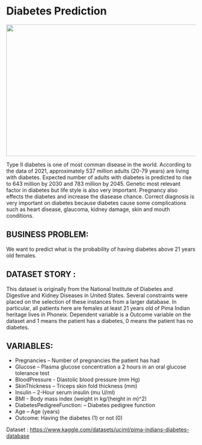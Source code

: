 # Diabetes Prediction

<img src="https://user-images.githubusercontent.com/82174541/216432199-face2803-3f8f-4d56-af2e-2399376fee07.JPG" width=600px height=350px>



Type II diabetes is one of most comman disease in the world. According to the data of 2021, approximately 537 million adults (20-79 years) are living with diabetes. Expected number of adults with diabetes is predicted to rise to 643 million by 2030 and 783 million by 2045. Genetic most relevant factor in diabetes but life style is also very important. Pregnancy also effects the diabetes and increase the diasease chance. Correct diagnosis is very important on diabetes because diabetes cause some complications such as heart disease, glaucoma, kidney damage, skin and mouth conditions. 
 
 ## BUSINESS PROBLEM:

We want to predict what is the probability of having diabetes above 21 years old females.

## DATASET STORY :

This dataset is originally from the National Institute of Diabetes and Digestive and Kidney Diseases in United States. Several constraints were placed on the selection of these instances from a larger database. In particular, all patients here are females at least 21 years old of Pima Indian heritage lives in Phoneix. 
Dependent variable is a Outcome variable on the dataset and 1 means the patient has a diabetes, 0 means the patient has no diabetes. 

## VARIABLES:

* Pregnancies – Number of pregnancies the patient has had
* Glucose – Plasma glucose concentration a 2 hours in an oral glucose tolerance test
* BloodPressure - Diastolic blood pressure (mm Hg)
* SkinThickness – Triceps skin fold thickness (mm)
* Insulin – 2-Hour serum insulin (mu U/ml)
* BMI - Body mass index (weight in kg/(height in m)^2)
* DiabetesPedigreeFunction: – Diabetes pedigree function
* Age – Age (years)
* Outcome: Having the diabetes (1) or not (0)

Dataset : https://www.kaggle.com/datasets/uciml/pima-indians-diabetes-database
